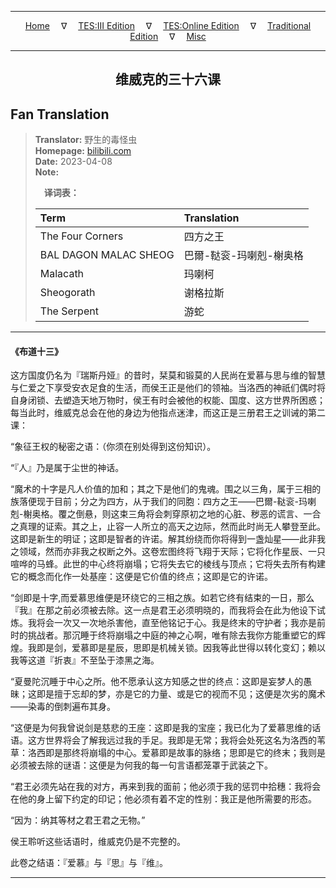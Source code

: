 
---

<!-- Jekyll Page Links -->

<center>
<a href="../../../../../../index.html">Home</a>
&emsp;&nabla;&emsp;
<a href="../../../../../index-tes3.html">TES:III Edition</a>
&emsp;&nabla;&emsp;
<a href="../../../../../index-teso.html">TES:Online Edition</a>
&emsp;&nabla;&emsp;
<a href="../../../../../index-traditional.html">Traditional Edition</a>
&emsp;&nabla;&emsp;
<a href="../../../../../index-misc.html">Misc</a>
</center>

<!-- Markdown Body Below: -->

---

<center>
<h2><span style="font-family:SimSun">维威克的三十六课</span></h2>
</center>

## Fan Translation

> __Translator:__ 野生的毒怪虫\
> __Homepage:__ [bilibili.com][1]\
> __Date:__ 2023-04-08\
> __Note:__
>
> &emsp;__译词表：__
>
> | Term                               | Translation |
> |:-----------------------------------|:------------|
> | The Four Corners                   | 四方之王 |
> | BAL DAGON MALAC SHEOG              | 巴爾-鞑衮-玛喇剋-榭奥格 |
> | Malacath                           | 玛喇柯 |
> | Sheogorath                         | 谢格拉斯 |
> | The Serpent                        | 游蛇 |

[1]: https://www.bilibili.com/read/cv22938395/

---

#### 《布道十三》

这方国度仍名为『瑞斯丹娅』的昔时，栞莫和锻莫的人民尚在爱慕与思与维的智慧与仁爱之下享受安衣足食的生活，而侯王正是他们的领袖。当洛西的神祇们偶时将自身闭锁、去塑造天地万物时，侯王有时会被他的权能、国度、这方世界所困惑；每当此时，维威克总会在他的身边为他指点迷津，而这正是三册君王之训诫的第二课：

“象征王权的秘密之语：（你须在别处得到这份知识）。

“『人』乃是属于尘世的神话。

“魔术的十字是凡人价值的加和；其之下是他们的鬼魂。围之以三角，属于三相的族落便现于目前；分之为四方，从于我们的同胞：四方之王——巴爾-鞑衮-玛喇剋-榭奥格。覆之倒悬，则这束三角将会刺穿原初之地的心脏、秽恶的谎言、一合之真理的证索。其之上，止容一人所立的高天之边际，然而此时尚无人攀登至此。这即是新生的明证；这即是智者的许诺。解其纷绕而你将得到一盏灿星——此非我之领域，然而亦非我之权断之外。这卷宏图终将飞翔于天际；它将化作星辰、一只喧哗的马蜂。此世的中心终将崩塌；它将失去它的棱线与顶点；它将失去所有构建它的概念而化作一处基座：这便是它价值的终点；这即是它的许诺。

“剑即是十字,而爱慕思维便是环绕它的三相之族。如若它终有结束的一日，那么『我』在那之前必须被去除。这一点是君王必须明晓的，而我将会在此为他设下试炼。我将会一次又一次地杀害他，直至他铭记于心。我是终末的守护者；我亦是前时的挑战者。那沉睡于终将崩塌之中庭的神之心啊，唯有除去我你方能重塑它的辉煌。我即是剑，爱慕即是星辰，思即是机械关锁。因我等此世得以转化变幻；赖以我等这道『折衷』不至坠于漆黑之海。

“夏曼陀沉睡于中心之所。他不愿承认这方知感之世的终点：这即是妄梦人的愚昧；这即是擅于忘却的梦，亦是它的力量、或是它的视而不见；这便是次劣的魔术——染毒的倒刺遍布其身。

“这便是为何我曾说剑是慈悲的王座：这即是我的宝座；我已化为了爱慕思维的话语。这方世界将会了解我远过我的手足。我即是无常；我将会处死这名为洛西的苇草：洛西即是那终将崩塌的中心。爱慕即是故事的脉络；思即是它的终末；我则是必须被去除的谜语：这便是为何我的每一句言语都笼罩于武装之下。

“君王必须先站在我的对方，再来到我的面前；他必须于我的惩罚中拾穗：我将会在他的身上留下约定的印记；他必须有着不定的性别：我正是他所需要的形态。

“因为：纳其等材之君王君之无物。”

侯王聆听这些话语时，维威克仍是不完整的。

此卷之结语：『爱慕』与『思』与『维』。

---

